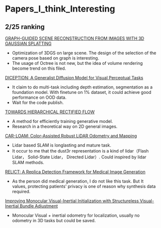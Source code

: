 # Papers_I_think_Interesting


## 2/25 ranking
[GRAPH-GUIDED SCENE RECONSTRUCTION FROM IMAGES WITH 3D GAUSSIAN SPLATTING](https://arxiv.org/pdf/2502.17377)
- Optimization of 3DGS on large scene. The design of the selection of the camera pose based on graph is interesting.
- The usage of Octree is not new, but the idea of volume rendering become trend on this filed.

[DICEPTION: A Generalist Diffusion Model for Visual Perceptual Tasks](https://arxiv.org/pdf/2502.17157)
- It claim to do multi-task including depth estimation, segmentation as a foundation model. With finetune on 1% dataset, it could achieve good performance on OOD data.
- Wait for the code publish.

[TOWARDS HIERARCHICAL RECTIFIED FLOW](https://arxiv.org/pdf/2502.17436)
- A method for efficiently training generative model.
- Research in a theoretical way on 2D general images.

[CAR-LOAM: Color-Assisted Robust LiDAR Odometry and Mapping](https://arxiv.org/pdf/2502.17249)
- Lidar based SLAM is longlasting and mature task.
- It occur to me that the dust3r representation is a kind of lidar（Flash Lidar， Solid-State Lidar， Directed Lidar）. Could inspired by lidar SLAM methods.

[RELICT: A Replica Detection Framework for Medical Image Generation](https://arxiv.org/pdf/2502.17360)
- As the person did medical generation, I do not like this task. But It values, protecting patients' privacy is one of reason why synthesis data required.

[Improving Monocular Visual-Inertial Initialization with Structureless Visual-Inertial Bundle Adjustment](https://arxiv.org/pdf/2502.16598)
- Monocular Visual + inertial odometry for localization, usually no odometry in 3D tasks but could be saved.
